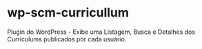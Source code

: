 # wp-scm-curricullum
Plugin do WordPress - Exibe uma Listagem, Busca e Detalhes dos Curriculums publicados por cada usuário.
